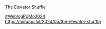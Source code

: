 The Elevator Shuffle

[\#<span>WeblogPoMo2024</span>](https://social.lol/tags/WeblogPoMo2024)  
[<span class="invisible">https://</span><span class="ellipsis">mihobu.lol/2024/05/the-elevato</span><span class="invisible">r-shuffle</span>](https://mihobu.lol/2024/05/the-elevator-shuffle)
